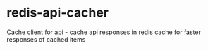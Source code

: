 # redis-api-cacher
Cache client for api - cache api responses in redis cache for faster responses of cached items
